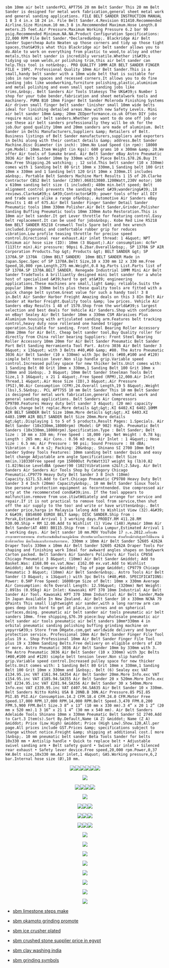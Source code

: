
```
sbm 10mm air belt sanderPCL APT756 20 mm Belt Sander This 20 mm Belt Sander is designed for metal work fabrication,general sheet metal work and general sanding applications. FILE BELT SANDER INSTRUCTION MANUAL 1 8 3 4 in.x 18 24 in. File Belt Sander.4.Revision 011410.Recommended Airline.Size Minimum.10 mm.3 8 in.Recommended Maximum.Hose Length.8 meters.25 feet.Air Pressure.Maximum Working Pressure 6.2 bar 90 psig.Recommended Minimum.NA.NA.Product Configuration Specifications: 22,000 RPM File Belt Sander.*Declared&nbsp;. Blackridge Air Belt Sander Supercheap Auto Neaten up those corners and tidy up those tight spaces,that&#39;s what this Blackridge air belt sander allows you to do.Able to work on everything from plastic to wood,to alloy and other metals,this belt sander is incredibly versatile.Whether it&#39;s tidying up seam welds,or polishing trim,this air belt sander can help.This tool is not&nbsp;. PRO QUALITY 10MM AIR BELT SANDER FINGER FILE + 19PC. Professional Quality 10mm Air Belt Sander.This is a small,handy belt sander with a 10mm wide belt that is suitable for jobs in narrow spaces and recessed corners.It allows you to do fine sanding jobs like woodworking,furniture polishing,plastic,aluminium and metal polishing and even small spot sanding jobs like trims,&nbsp;. Belt Sanders Air Tools Stakesys The UK&#39;s Number 1 shop for your tube bender,fabrication and sheet metalwork tools and machinery. PUMA B10 10mm Finger Belt Sander Moleroda Finishing Systems Air driven small finger belt sander linisher small 10mm wide belts ideal for linishing detailed areas.Now with new Safety Levels. Mini air belt sander 10mm &amp; 20mm ZEDperformance.co.uk Often DIY jobs require mini air belt sanders.Whether you want to do one off job or use these air belt sanders professionally they will be ok for the job.Our good quality 10mm and 20mm sanders are made of aluminium. Belt Sander in Delhi Manufacturers,Suppliers &amp; Retailers of Belt. Business listings of Belt Sander manufacturers,suppliers and exporters in Delhi along with their contact details &amp; address.Belt Sander Machine.Disc Diameter (in inch): 10mm.No Load Speed (in rpm): 18000 rpm.Model: 10mm.Item Weight (in Kgs): 600 grams 10 x 300mm &amp; 20.We offer Air tools of Sumake brand. Air Belt Sander eBay Astro Pneumatic 3036 Air Belt Sander 10mm by 330mm with 3 Piece Belts.$78.26.Buy It Now.Free Shipping.26 watching; ; 12 sold.This belt sander (10 x 330mm) comes with 1 Sanding belt 80 Grit 10mm x 330mm,1 Sanding belt 100 Grit 10mm x 330mm and 1 Sanding belt 120 Grit 10mm x 330mm.It includes a&nbsp;. Portable Belt Sanders Machine Mart Results 1 15 of 20.Clarke Contractor CBS2 Belt Sander (230V).060313080.1200Watt,230V motor; 100 x 610mm sanding belt size (1 included); 480m min.belt speed; Belt alignment control prevents the sanding sheet &#39;wandering&#39;.18 reviews.Clarke&#39;s &#39;Contractor&#39; power tools offer all DIY and trade users alike a range of&nbsp;. Automotive Air Sanders eBay Results 1 48 of 675.Air Belt Sander Finger Sander Detail Sander Pneumatic tools 10mm 330mm Polisher.Air Belt Sander,Grinder,Polisher Sanding Buffing Pneumatic tools 10mm 330mm Auto Restoration.This is 10mm air belt sander.It get Lever throttle for featuring control.Easy belt replacement.It can be used for jobs&nbsp;. Kobe Red Line R5218 6mm BELT SANDER R5218 Cromwell Tools Spare belt and hex wrench included.Ergonomic and comfortable rubber grip for reduces vibration.Low profile teasing throttle for precise speed control.Directional rear exhaust.Air inlet thread: 1 4&quot; NPT Minimum air hose size (ID): 10mm (3 8&quot;).Air consumption: 4cfm* (113ltr min).Air pressure: 90psi 6.2bar.Overall&nbsp;. SP 1370A SP AIR Corporation Products.Top &gt; Products &gt; BELT SANDER &gt; SP 1370A.SP 1370A （10mm BELT SANDER） 10mm BELT SANDER Made in Japan.Spec.Spec of SP 1370A.Belt Size,10 x 330 mm 12 x 330 mm.Free Speed,16,000 rpm.Length,275 mm.Weight,0.8 kg.Parts List.Parts list of SP 1370A.SP 1370A.BELT SANDER. Renegade Industrial 10MM Mini Air Belt Sander TradeTools A brilliantly designed mini belt sander for a whole host of specialised &#39;hard to get at&#39; engineering applications.These machines are small,light &amp; reliable.Suits the popular 10mm x 330mm belts plus these quality tools are fitted with a quick change belt system.Great value for such a handy tool! 3 8 in.Belt Air Sander Harbor Freight Amazing deals on this 3 8In Belt Air Sander at Harbor Freight.Quality tools &amp; low prices. Vehicle Air Sanders eBay Results 1 48 of 1570.Shop from the world&#39;s largest selection and best deals for Vehicle Air Sanders.Shop with confidence on eBay! Sealey Air Belt Sander 10mm x 330mm CSM Abrasives Plus Aluminium housing with articulated sanding arm.Features belt tracking control,heavy duty nose rollerand one handed trigger operation.Suitable for sanding. Front Steel Bearing Roller Accessory 10mm 20mm for Air Belt. Cheap belt sander tool,Buy Quality roller for directly from China roller bearing Suppliers: Front Steel Bearing Roller Accessory 10mm 20mm for Air Belt Sander Pneumatic Belt Sander Part Belt Sanding Herramienta Tool Part. Astro 3036 Air Belt Sander 3 8&quot; x 13&quot; with 3 Belts #40,#60 &amp; #80. The Astro Pneumatic 3036 Air Belt Sander (10 x 330mm) with 3pc Belts (#80,#100 and #120) simple belt tension lever.Non slip handle grip.Variable speed control.Increased pulley space for new thicker belts.Unit comes with: 1 Sanding Belt 80 Grit 10mm x 330mm,1 Sanding Belt 100 Grit 10mm x 330mm and 1&nbsp;. 3 8&quot; 10mm Belt Sander Steelman Tools Belt Size,1 3 16&quot; x 21 1 4&quot;.Free Speed (RPM),12,000.Air Inlet Thread,1 4&quot;.Air Hose Size (ID),3 8&quot;.Air Pressure (PSI),90.Air Consumption (CFM),24.Overall Length,19 5 8&quot;.Weight (lbs),5.5&nbsp;. PCL APT755 10 mm Belt Sander This 10 mm Belt Sander is designed for metal work fabrication,general sheet metal work and general sanding applications. Belt Sanders Air Compressors CP9780.Features Heavy duty belt sander 3 4&quot; (20 mm) capacity Quick change belt replac.More details &gt;&gt;.KI 6402.KI 6402.10MM AIR BELT SANDER Belt Size 10mm.More details &gt;&gt;.KI 6403.KI 6403.19MM AIR BELT SANDER Belt Size 20mm.More details &gt;&gt;.Displaying 1 to 5 of 5 products,Result Pages: 1.Specials. Air Belt Sander (10x330mm,18000rpm) (Model: GP 902) High. Pneumatic Belt Sanders (10x330mm,18000rpm).Specification.Type : Belt Sander; Belt Size : 10 mm x 330 mm; Free Speed : 18,000 rpm; Net Weight : 0.78 kg; Length : 265 mm; Air Cons.: 0.56 m3 min; Air Inlet : 1 4&quot;; Hose Size : 6.5 mm; Air Pressure : 90 psi; Sound Pressure : 88 dBA; Vibration : 4.0 m s2; Packing: 20&nbsp;. Shinano SI 2700 10mm Belt Sander Sydney Tools Features: 10mm sanding belt sander Quick and easy belt change Adjustable arm angle Specifications: Belt Size mm(in.)10330Free speed rpm 15000Out PutWatt317 weight kg (lb)0.82 (1.82)Noise LeveldBA (power)90 (102)Vibrationm s2&lt;2.5Avg. Air Belt Sanders Air Sanders Air Tools Shop by Category Chicago Pneumatic.CP9779 Heavy Duty Belt Sander 3 8 Inch (10mm) Capacity.$171.53.Add to Cart.Chicago Pneumatic CP9780 Heavy Duty Belt Sander 3 4 Inch (20mm) Capacity&nbsp;. 10 mm Belt Sander Sioux Tools Use persona! protection equipment as fecorntnended. Use compressed air orty at the recommerxted cond&#39;ins. If the tool appears to malfunction.remove from use.itiwtWdiately and arrange for service and repair.If it is not practical to remove tool from service,then shut off the air supply to the too! and write or have written&nbsp;. Belt sander price,harga in Malaysia lelong Add to Wishlist View (32).4&#39; X 6&#39; EBS4600 EUROX BELT &amp; DISC SANDER.Ship from : Perak,Estimated Arrival 1 3 working days.PRODIY.RM 411.28.RM 530.00.Ship + RM 12.00.Add to Wishlist (1) View (148).Hymair 10mm Air Belt Sander(AT 480) B0115.Ship from : Kuala Lumpur,Estimated Arrival 1 3 working days. Air belt sander 10 mm.MOV YouTube 17 ก.ค.2012.เครื่องขัดกระดาษทรายสายพาน สำหรับงานขัดชิ้นส่วนอลูมิเนียม ประหยัดเวลาในการทำงาน ตัวเครื่องมีกำลังสูงทำให้ชิ้นงาน มีผิวที่สวยเรียบ มีอะไหล่และบริการหลังการขาย. 330mm x 10mm Air Belt Sander 52605 4262A Draper Tools 330mm x 10mm Air Belt Sander 52605 4262A Draper Tools For shaping and finishing work Ideal for awkward angles shapes on bodywork Carton packed. Belt Sanders Air Sanders Polishers Air Tools CP858 Chicago Pneumatic 3 8&quot; (10mm) Air Belt Sander &middot; Add to Basket.Was: £168.00 ex.vat.Now: £162.00 ex.vat.Add to Wishlist &middot; Add to Compare &middot; Top of page &middot; CP9779 Chicago Pneumatic 3 8&quot; (10mm) Air Belt Sander&nbsp;. Astro Tools Air Belt Sander (3 8&quot; x 13&quot;) with 3pc Belts (#40,#60. SPECIFICATIONS: Power: 0.5HP Free Speed: 16000rpm Size of Belt: 10mm x 330mm Average Air Consumption: 4cfm Overall Length: 12.59&quot; (320mm) Net Weight: 2.09lbs (0.95kg) Air Inlet: Kawasaki KPT 370 10mm Industrial Air Belt Sander Air Tool. Kawasaki KPT 370 10mm Industrial Air Belt Sander,Made In Japan Available In New Zealand. Air Belt Sander 10 x 330mm NCNA 79 QPaints This small lightweight air sander,with a long narrow arm can goes deep into hard to get at place,in cornes and on spherical surfaces,doing. pneumatic air belt sander air tools pneumatic air belt sanders 10mm. free shipping,$76.39 piece:buy wholesale pneumatic air belt sander air tools pneumatic air belt sanders 10mm*330mm 4 in orbital pneumatic sanding polishing buffing grinding machine on yepyrr&#39;s Store from DHgate.com,get worldwide delivery and buyer protection service. Professional 10mm Air Belt Sander Finger File Tool plus 19 x. Shop Professional 10mm Air Belt Sander Finger File Tool plus 19 x 330mm Sanding Belts.Free delivery on eligible orders of £20 or more. Astro Pneumatic 3036 Air Belt Sander 10mm by 330mm with 3. The Astro Pneumatic 3036 Air Belt Sander (10 x 330mm) with 3pc Belts (#80,#100 and #120) simple belt tension lever.Non slip handle grip.Variable speed control.Increased pulley space for new thicker belts.Unit comes with: 1 Sanding Belt 80 Grit 10mm x 330mm,1 Sanding Belt 100 Grit 10mm x 330mm and 1&nbsp;. Belt (6) Sealey exc VAT £134.95.inc VAT £161.94.SA354 Air Belt Sander 20mm.More Info.exc VAT £154.95.inc VAT £185.94.SA355 Air Belt Sander 20 x 520mm.More Info.exc VAT £234.95.inc VAT £281.94.SA356 Air Belt Sander 30 x 540mm.More Info.exc VAT £339.95.inc VAT £407.94.SA635 Air Belt Sander 10 x 330mm. Belt Sanders Nitto Kohki USA B 20NB.B 30N.Air Pressure.85 PSI.85 PSI.85 PSI.Air Consumption.14.2 CFM.18.4 CFM.24.0 CFM.Motor Free Speed.17,000 RPM.17,000 RPM.14,000 RPM.Belt Speed.3,470 FPM.8,200 FPM.5,900 FPM.Belt Size.3 8” x 13” (10 mm x 330 mm).3 4” x 20 1 2” (20 mm x 520 mm).1 3 16” x 21 1 4” (30 mm x 540 mm). Air Belt Sanders Adelaide Tools Shinano 10mm x 330mm Pneumatic Belt Sander SI 2740.Add to Cart.3 Item(s).Sort By.Default,Name (A Z) &middot; Name (Z A) &middot; Price (Low High) &middot; Price (High Low).Show.120,All.per page.All prices include GST.Prices &amp; specifications subject to change without notice.Freight &amp; shipping at additional cost.[ more ]&nbsp;. 10 mm pneumatic belt sander Beta Tools Sander for belts 10x330 mm • Antislip handle • Quick to replace belt • Adjustable swivel sanding arm • Belt safety guard • Swivel air inlet • Silenced rear exhaust • Safety lever device.Free speed,20,000 rpm.Power,0,37 kW.Belt size,10x330 mm.Air inlet,1 4&quot; GAS.Working pressure,6,2 bar.Internal hose size (Ø),10 mm. 
```

<div align="center">
  
<a rel="nofollow" href="https://m.shibang-china.com?f=github&k=sbm+10mm+air+belt+sander"><img src="https://static.shibang-china.com/en/l.png"></a><img src="https://static.shibang-china.com/en/hw.png"><a rel="nofollow" href="https://m.shibang-china.com/product/?f=github&k=sbm+10mm+air+belt+sander"><img src="https://static.shibang-china.com/en/p.png"></a><a rel="nofollow" href="https://m.shibang-china.com/cases/?f=github&k=sbm+10mm+air+belt+sander"><img src="https://static.shibang-china.com/en/c.png"></a><a rel="nofollow" href="https://m.shibang-china.com/news/?f=github&k=sbm+10mm+air+belt+sander"><img src="https://static.shibang-china.com/en/n.png"></a><a rel="nofollow" href="https://m.shibang-china.com?f=github&k=sbm+10mm+air+belt+sander"><img src="https://static.shibang-china.com/en/m.png"></a>

<a rel="nofollow" href="https://m.shibang-china.com/product/?f=github&k=sbm+10mm+air+belt+sander"><img src="https://static.shibang-china.com/en/b.jpg"></a>
  
<a rel="nofollow" href="https://m.shibang-china.com/solution-aggregate.html?f=github&k=sbm+10mm+air+belt+sander"><img src="https://static.shibang-china.com/en/a.jpg"></a><a rel="nofollow" href="https://m.shibang-china.com/solution-mine.html?f=github&k=sbm+10mm+air+belt+sander"><img src="https://static.shibang-china.com/en/m.jpg"></a><a rel="nofollow" href="https://m.shibang-china.com/solution-mill.html?f=github&k=sbm+10mm+air+belt+sander"><img src="https://static.shibang-china.com/en/g.jpg"></a><a rel="nofollow" href="https://m.shibang-china.com/solution-epc.html?f=github&k=sbm+10mm+air+belt+sander"><img src="https://static.shibang-china.com/en/e.jpg"></a>

<a rel="nofollow" href="https://m.shibang-china.com/product/?f=github&k=sbm+10mm+air+belt+sander"><img src="https://static.shibang-china.com/en/a-p.png"></a>

<a rel="nofollow" href="https://m.shibang-china.com/product/crusher/c6x.html?f=github&k=sbm+10mm+air+belt+sander"><img src="https://static.shibang-china.com/en/j.jpg"></a><a rel="nofollow" href="https://m.shibang-china.com/product/crusher/ci5x.html?f=github&k=sbm+10mm+air+belt+sander"><img src="https://static.shibang-china.com/en/i.jpg"></a><a rel="nofollow" href="https://m.shibang-china.com/product/crusher/hst.html?f=github&k=sbm+10mm+air+belt+sander"><img src="https://static.shibang-china.com/en/c.jpg"></a>

<a rel="nofollow" href="https://m.shibang-china.com/product/mill/mtw.html?f=github&k=sbm+10mm+air+belt+sander"><img src="https://static.shibang-china.com/en/mtw.jpg"></a><a rel="nofollow" href="https://m.shibang-china.com/product/mill/scm.html?f=github&k=sbm+10mm+air+belt+sander"><img src="https://static.shibang-china.com/en/scm.jpg"></a><a rel="nofollow" href="https://m.shibang-china.com/product/mill/lm.html?f=github&k=sbm+10mm+air+belt+sander"><img src="https://static.shibang-china.com/en/lm.jpg"></a>

<a rel="nofollow" href="https://m.shibang-china.com/product/sand/vsi6x.html?f=github&k=sbm+10mm+air+belt+sander"><img src="https://static.shibang-china.com/en/6x.jpg"></a><a rel="nofollow" href="https://m.shibang-china.com/product/sand/vu.html?f=github&k=sbm+10mm+air+belt+sander"><img src="https://static.shibang-china.com/en/vu.jpg"></a><a rel="nofollow" href="https://m.shibang-china.com/product/mobile/klun.html?f=github&k=sbm+10mm+air+belt+sander"><img src="https://static.shibang-china.com/en/k.jpg"></a>

<a rel="nofollow" href="https://m.shibang-china.com/cases/?f=github&k=sbm+10mm+air+belt+sander"><img src="https://static.shibang-china.com/en/case.png"></a>

<a rel="nofollow" href="https://m.shibang-china.com/cases/aggregate/202.html?f=github&k=sbm+10mm+air+belt+sander"><img src="https://static.shibang-china.com/en/c-1.jpg"></a>

<a rel="nofollow" href="https://m.shibang-china.com/cases/aggregate/203.html?f=github&k=sbm+10mm+air+belt+sander"><img src="https://static.shibang-china.com/en/c-2.jpg"></a>

<a rel="nofollow" href="https://m.shibang-china.com/cases/mill/123.html?f=github&k=sbm+10mm+air+belt+sander"><img src="https://static.shibang-china.com/en/c-3.jpg"></a>

<a rel="nofollow" href="https://m.shibang-china.com/contact_us.html?f=github&k=sbm+10mm+air+belt+sander"><img src="https://static.shibang-china.com/en/contact.png"></a>

<a rel="nofollow" href="https://swt.shibang-china.com/?f=github&k=sbm+10mm+air+belt+sander"><img src="https://static.shibang-china.com/en/chat.png"></a>

<a rel="nofollow" href="https://whatsapp.shibangsoft.com/WhatsApp.php?f=github&k=sbm+10mm+air+belt+sander"><img src="https://static.shibang-china.com/en/whatsapp.png"></a>

<a rel="nofollow" href="https://m.shibang-china.com/?f=github&k=sbm+10mm+air+belt+sander"><img src="https://static.shibang-china.com/en/website.png"></a>

</div>


* [sbm limestone steps make](sbm%20limestone%20steps%20make.md)

* [sbm okamoto grinding promote](sbm%20okamoto%20grinding%20promote.md)

* [sbm ice crusher plated](sbm%20ice%20crusher%20plated.md)

* [sbm crushed stone supplier price in egypt](sbm%20crushed%20stone%20supplier%20price%20in%20egypt.md)

* [sbm clay washing india](sbm%20clay%20washing%20india.md)

* [sbm grinding symbols](sbm%20grinding%20symbols.md)